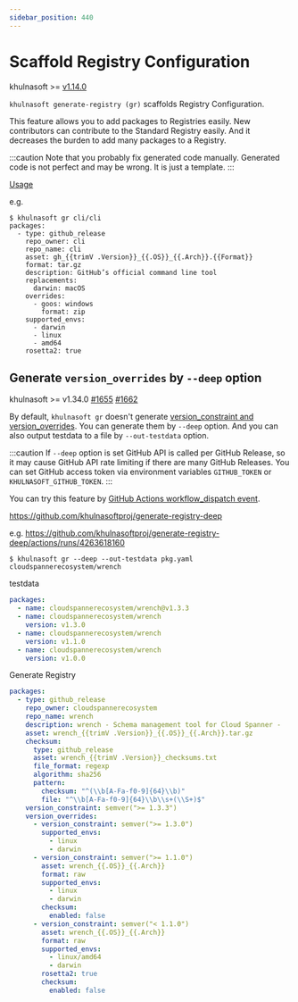 ```yaml
---
sidebar_position: 440
---
```


# Scaffold Registry Configuration

khulnasoft >= [v1.14.0](https://github.com/khulnasoftproj/khulnasoft/releases/tag/v1.14.0)

`khulnasoft generate-registry (gr)` scaffolds Registry Configuration.

This feature allows you to add packages to Registries easily.
New contributors can contribute to the Standard Registry easily.
And it decreases the burden to add many packages to a Registry.

:::caution
Note that you probably fix generated code manually.
Generated code is not perfect and may be wrong.
It is just a template.
:::

[Usage](/docs/reference/usage#khulnasoft-generate-registry)

e.g.

```console
$ khulnasoft gr cli/cli
packages:
  - type: github_release
    repo_owner: cli
    repo_name: cli
    asset: gh_{{trimV .Version}}_{{.OS}}_{{.Arch}}.{{Format}}
    format: tar.gz
    description: GitHub’s official command line tool
    replacements:
      darwin: macOS
    overrides:
      - goos: windows
        format: zip
    supported_envs:
      - darwin
      - linux
      - amd64
    rosetta2: true
```

## Generate `version_overrides` by `--deep` option

khulnasoft >= v1.34.0 [#1655](https://github.com/khulnasoftproj/khulnasoft/issues/1655) [#1662](https://github.com/khulnasoftproj/khulnasoft/pull/1662)

By default, `khulnasoft gr` doesn't generate [version_constraint and version_overrides](/docs/reference/registry-config/version-overrides/).
You can generate them by `--deep` option.
And you can also output testdata to a file by `--out-testdata` option.

:::caution
If `--deep` option is set GitHub API is called per GitHub Release, so it may cause GitHub API rate limiting if there are many GitHub Releases. You can set GitHub access token via environment variables `GITHUB_TOKEN` or `KHULNASOFT_GITHUB_TOKEN`.
:::

You can try this feature by [GitHub Actions workflow_dispatch event](https://docs.github.com/en/actions/managing-workflow-runs/manually-running-a-workflow).

https://github.com/khulnasoftproj/generate-registry-deep

e.g. https://github.com/khulnasoftproj/generate-registry-deep/actions/runs/4263618160

```console
$ khulnasoft gr --deep --out-testdata pkg.yaml cloudspannerecosystem/wrench
```

testdata

```yaml
packages:
  - name: cloudspannerecosystem/wrench@v1.3.3
  - name: cloudspannerecosystem/wrench
    version: v1.3.0
  - name: cloudspannerecosystem/wrench
    version: v1.1.0
  - name: cloudspannerecosystem/wrench
    version: v1.0.0
```

Generate Registry

```yaml
packages:
  - type: github_release
    repo_owner: cloudspannerecosystem
    repo_name: wrench
    description: wrench - Schema management tool for Cloud Spanner -
    asset: wrench_{{trimV .Version}}_{{.OS}}_{{.Arch}}.tar.gz
    checksum:
      type: github_release
      asset: wrench_{{trimV .Version}}_checksums.txt
      file_format: regexp
      algorithm: sha256
      pattern:
        checksum: "^(\\b[A-Fa-f0-9]{64}\\b)"
        file: "^\\b[A-Fa-f0-9]{64}\\b\\s+(\\S+)$"
    version_constraint: semver(">= 1.3.3")
    version_overrides:
      - version_constraint: semver(">= 1.3.0")
        supported_envs:
          - linux
          - darwin
      - version_constraint: semver(">= 1.1.0")
        asset: wrench_{{.OS}}_{{.Arch}}
        format: raw
        supported_envs:
          - linux
          - darwin
        checksum:
          enabled: false
      - version_constraint: semver("< 1.1.0")
        asset: wrench_{{.OS}}_{{.Arch}}
        format: raw
        supported_envs:
          - linux/amd64
          - darwin
        rosetta2: true
        checksum:
          enabled: false
```
